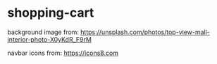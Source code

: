 # shopping-cart

background image from: https://unsplash.com/photos/top-view-mall-interior-photo-X0yKdR_F9rM

navbar icons from: https://icons8.com

